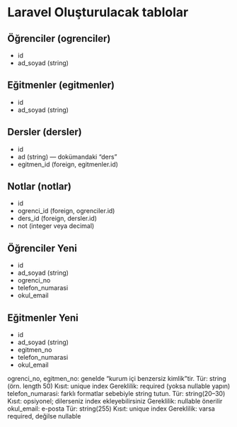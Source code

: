 # Laravel Oluşturulacak tablolar

## Öğrenciler (ogrenciler)

- id
- ad_soyad (string)

## Eğitmenler (egitmenler)

- id
- ad_soyad (string)

## Dersler (dersler)

- id
- ad (string) — dokümandaki “ders”
- egitmen_id (foreign, egitmenler.id)

## Notlar (notlar)

- id
- ogrenci_id (foreign, ogrenciler.id)
- ders_id (foreign, dersler.id)
- not (integer veya decimal)

## Öğrenciler Yeni

- id
- ad_soyad (string)
- ogrenci_no
- telefon_numarasi
- okul_email

## Eğitmenler Yeni

- id
- ad_soyad (string)
- egitmen_no
- telefon_numarasi
- okul_email

ogrenci_no, egitmen_no: genelde “kurum içi benzersiz kimlik”tir.
Tür: string (örn. length 50)
Kısıt: unique index
Gereklilik: required (yoksa nullable yapın)
telefon_numarasi: farklı formatlar sebebiyle string tutun.
Tür: string(20–30)
Kısıt: opsiyonel; dilerseniz index ekleyebilirsiniz
Gereklilik: nullable önerilir
okul_email: e-posta
Tür: string(255)
Kısıt: unique index
Gereklilik: varsa required, değilse nullable
